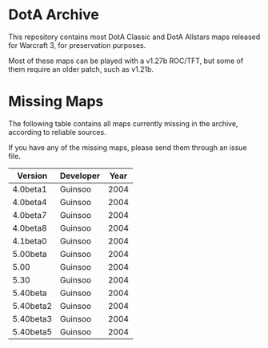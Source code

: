 # DotA Archive

This repository contains most DotA Classic and DotA Allstars maps released for Warcraft 3, for preservation purposes.

Most of these maps can be played with a v1.27b ROC/TFT, but some of them require an older patch, such as v1.21b.

# Missing Maps

The following table contains all maps currently missing in the archive, according to reliable sources.

If you have any of the missing maps, please send them through an issue file.

| Version | Developer | Year |
| -------- | -------- | -------- |
| 4.0beta1 | Guinsoo | 2004 |
| 4.0beta4 | Guinsoo | 2004 |
| 4.0beta7 | Guinsoo | 2004 |
| 4.0beta8 | Guinsoo | 2004 |
| 4.1beta0 | Guinsoo | 2004 |
| 5.00beta | Guinsoo | 2004 |
| 5.00 | Guinsoo | 2004 |
| 5.30 | Guinsoo | 2004 |
| 5.40beta | Guinsoo | 2004 |
| 5.40beta2 | Guinsoo | 2004 |
| 5.40beta3 | Guinsoo | 2004 |
| 5.40beta5 | Guinsoo | 2004 |
